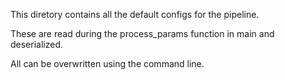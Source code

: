 This diretory contains all the default configs for the pipeline. 

These are read during the process_params function in main and deserialized. 

All can be overwritten using the command line.